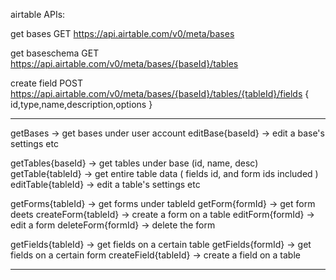 airtable APIs:

get bases
GET https://api.airtable.com/v0/meta/bases

get baseschema
GET https://api.airtable.com/v0/meta/bases/{baseId}/tables

create field
POST https://api.airtable.com/v0/meta/bases/{baseId}/tables/{tableId}/fields
{
id,type,name,description,options
}

---

getBases -> get bases under user account
editBase{baseId} -> edit a base's settings etc

getTables{baseId} -> get tables under base (id, name, desc)
getTable{tableId} -> get entire table data ( fields id, and form ids included )
editTable{tableId} -> edit a table's settings etc

getForms{tableId} -> get forms under tableId
getForm{formId} -> get form deets
createForm{tableId} -> create a form on a table
editForm{formId} -> edit a form
deleteForm{formId} -> delete the form

getFields{tableId} -> get fields on a certain table
getFields{formId} -> get fields on a certain form
createField{tableId} -> create a field on a table

---
